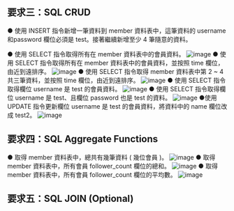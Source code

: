 ## 要求三：SQL CRUD
● 使用 INSERT 指令新增一筆資料到 member 資料表中，這筆資料的 username 和password 欄位必須是 test。接著繼續新增至少 4 筆隨意的資料。

● 使用 SELECT 指令取得所有在 member 資料表中的會員資料。
![image](https://user-images.githubusercontent.com/95182061/151557950-a1fe5201-3d90-441b-9c13-77b0791e04a5.png)
● 使用 SELECT 指令取得所有在 member 資料表中的會員資料，並按照 time 欄位，由近到遠排序。
![image](https://user-images.githubusercontent.com/95182061/151558768-f708e11b-03ca-4d84-bc69-eac7dac3cb53.png)
● 使用 SELECT 指令取得 member 資料表中第 2 ~ 4 共三筆資料，並按照 time 欄位，由近到遠排序。
![image](https://user-images.githubusercontent.com/95182061/151562317-59c0ab72-d071-49ff-8b41-8f721f5bfd8e.png)
● 使用 SELECT 指令取得欄位 username 是 test 的會員資料。
![image](https://user-images.githubusercontent.com/95182061/151562858-01bb8450-7a9f-41b1-b4aa-4c32820207df.png)
● 使用 SELECT 指令取得欄位 username 是 test、且欄位 password 也是 test 的資料。
![image](https://user-images.githubusercontent.com/95182061/151563121-8573b825-d659-4e5f-8a47-750c42ab1ad0.png)
●使用 UPDATE 指令更新欄位 username 是 test 的會員資料，將資料中的 name 欄位改成 test2。
![image](https://user-images.githubusercontent.com/95182061/151563547-8a215ca8-d1ae-40c0-9e30-e9009d9e1224.png)
## 要求四：SQL Aggregate Functions
● 取得 member 資料表中，總共有幾筆資料 ( 幾位會員 )。
![image](https://user-images.githubusercontent.com/95182061/151564683-80742175-0019-430f-9714-ad5b354bfecf.png)
● 取得 member 資料表中，所有會員 follower_count 欄位的總和。
![image](https://user-images.githubusercontent.com/95182061/151565083-fe8d11cd-1857-4bcb-a743-7ee667ec8df7.png)
● 取得 member 資料表中，所有會員 follower_count 欄位的平均數。
![image](https://user-images.githubusercontent.com/95182061/151565418-62b5b235-3a15-4286-a246-b88619b14d89.png)
## 要求五：SQL JOIN (Optional)
